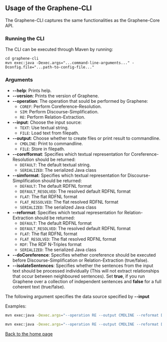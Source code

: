 ## Usage of the Graphene-CLI
The Graphene-CLI captures the same functionalities as the Graphene-Core API.

### Running the CLI
The CLI can be executed through Maven by running:

    cd graphene-cli
    mvn exec:java -Dexec.args="...command-line-arguments..." -Dconfig.file="...path-to-config-file..."
    
### Arguments
* **--help**: Prints help.
* **--version**: Prints the version of Graphene.
* **--operation**: The operation that sould be performed by Graphene:
    * `COREF`: Perform Coreference-Resolution.
    * `SIM`: Perform Discourse-Simplification.
    * `RE`: Perform Relation-Extraction.
* **--input**: Choose the input source:
    * `TEXT`: Use textual string.
    * `FILE`: Load text from filepath.
* **--output**: Choose whether to create files or print result to commandline.
    * `CMDLINE`: Print to commandline.
    * `FILE`: Store in filepath.
* **--corefformat**: Specifies which textual representation for Coreference-Resolution should be returned:
    * `DEFAULT`: The default textual string.
    * `SERIALIZED`: The serialized Java class
* **--simformat**: Specifies which textual representation for Discourse-Simplification should be returned:
    * `DEFAULT`: The default RDFNL format
    * `DEFAULT_RESOLVED`: The resolved default RDFNL format
    * `FLAT`: The flat RDFNL format
    * `FLAT_RESSOLVED`: The flat resolved RDFNL format
    * `SERIALIZED`: The serialized Java class
* **--reformat**: Specifies which textual representation for Relation-Extraction should be returned:
    * `DEFAULT`: The default RDFNL format
    * `DEFAULT_RESOLVED`: The resolved default RDFNL format
    * `FLAT`: The flat RDFNL format
    * `FLAT_RESOLVED`: The flat resolved RDFNL format
    * `RDF`: The RDF N-Triples format
    * `SERIALIZED`: The serialized Java class
* **--doCoreference**: Specifies whether coreference should be executed before Discourse-Simplification or Relation-Extraction (true/false).
* **--isolateSentences**: Specifies whether the sentences from the input text should be processed individually (This will not extract relationships that occur between neighboured sentences). Set **true**, if you run Graphene over a collection of independent sentences and **false** for a full coherent text (true/false).

The following argument specifies the data source specified by **--input**

Examples:
```sh
mvn exec:java -Dexec.args="--operation RE --output CMDLINE --reformat DEFAULT --input TEXT 'The text.'" -Dconfig.file="../conf/graphene.conf"
```

```sh
mvn exec:java -Dexec.args="--operation RE --output CMDLINE --reformat DEFAULT --input FILE input.txt" -Dconfig.file="../conf/graphene.conf"
```

[Back to the home page](../README.md)
